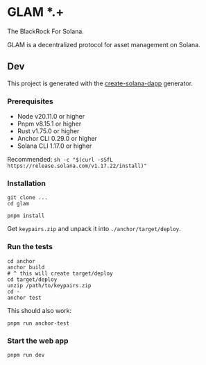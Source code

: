 # GLAM *.+

The BlackRock For Solana.

GLAM is a decentralized protocol for asset management on Solana.

## Dev

This project is generated with the [create-solana-dapp](https://github.com/solana-developers/create-solana-dapp) generator.

### Prerequisites

- Node v20.11.0 or higher
- Pnpm v8.15.1 or higher
- Rust v1.75.0 or higher
- Anchor CLI 0.29.0 or higher
- Solana CLI 1.17.0 or higher

Recommended:
```sh -c "$(curl -sSfL https://release.solana.com/v1.17.22/install)"```

### Installation

```shell
git clone ...
cd glam

pnpm install
```

Get `keypairs.zip` and unpack it into `./anchor/target/deploy`.

### Run the tests

```shell
cd anchor
anchor build
# ^ this will create target/deploy
cd target/deploy
unzip /path/to/keypairs.zip
cd -
anchor test
```

This should also work:

```shell
pnpm run anchor-test
```

### Start the web app

```shell
pnpm run dev
```
